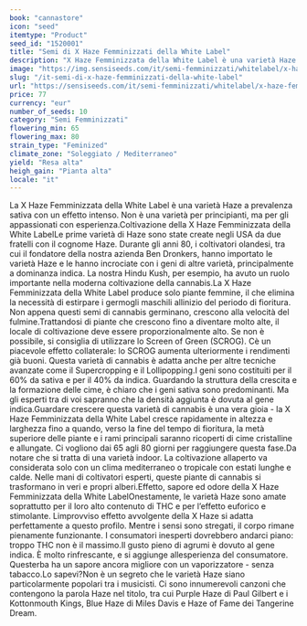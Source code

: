 ```yaml
---
book: "cannastore"
icon: "seed"
itemtype: "Product"
seed_id: "1520001"
title: "Semi di X Haze Femminizzati della White Label"
description: "X Haze Femminizzata della White Label è una varietà Haze a prevalenza sativa con un effetto intenso. Non è per principianti ma per persone con esperienza!"
image: "https://img.sensiseeds.com/it/semi-femminizzati/whitelabel/x-haze-femminilizzata-image.png"
slug: "/it-semi-di-x-haze-femminizzati-della-white-label"
url: "https://sensiseeds.com/it/semi-femminizzati/whitelabel/x-haze-femminilizzata?a_aid=cannastore"
price: 77
currency: "eur"
number_of_seeds: 10
category: "Semi Femminizzati"
flowering_min: 65
flowering_max: 80
strain_type: "Feminized"
climate_zone: "Soleggiato / Mediterraneo"
yield: "Resa alta"
heigh_gain: "Pianta alta"
locale: "it"
---
```

La X Haze Femminizzata della White Label è una varietà Haze a prevalenza sativa con un effetto intenso. Non è una varietà per principianti, ma per gli appassionati con esperienza.Coltivazione della X Haze Femminizzata della White LabelLe prime varietà di Haze sono state create negli USA da due fratelli con il cognome Haze. Durante gli anni 80, i coltivatori olandesi, tra cui il fondatore della nostra azienda Ben Dronkers, hanno importato le varietà Haze e le hanno incrociate con i geni di altre varietà, principalmente a dominanza indica. La nostra Hindu Kush, per esempio, ha avuto un ruolo importante nella moderna coltivazione della cannabis.La X Haze Femminizzata della White Label produce solo piante femmine, il che elimina la necessità di estirpare i germogli maschili allinizio del periodo di fioritura. Non appena questi semi di cannabis germinano, crescono alla velocità del fulmine.Trattandosi di piante che crescono fino a diventare molto alte, il locale di coltivazione deve essere proporzionalmente alto. Se non è possibile, si consiglia di utilizzare lo Screen of Green (SCROG). Cè un piacevole effetto collaterale: lo SCROG aumenta ulteriormente i rendimenti già buoni. Questa varietà di cannabis è adatta anche per altre tecniche avanzate come il Supercropping e il Lollipopping.I geni sono costituiti per il 60% da sativa e per il 40% da indica. Guardando la struttura della crescita e la formazione delle cime, è chiaro che i geni sativa sono predominanti. Ma gli esperti tra di voi sapranno che la densità aggiunta è dovuta al gene indica.Guardare crescere questa varietà di cannabis è una vera gioia - la X Haze Femminizzata della White Label cresce rapidamente in altezza e larghezza fino a quando, verso la fine del tempo di fioritura, la metà superiore delle piante e i rami principali saranno ricoperti di cime cristalline e allungate. Ci vogliono dai 65 agli 80 giorni per raggiungere questa fase.Da notare che si tratta di una varietà indoor. La coltivazione allaperto va considerata solo con un clima mediterraneo o tropicale con estati lunghe e calde. Nelle mani di coltivatori esperti, queste piante di cannabis si trasformano in veri e propri alberi.Effetto, sapore ed odore della X Haze Femminizzata della White LabelOnestamente, le varietà Haze sono amate soprattutto per il loro alto contenuto di THC e per l’effetto euforico e stimolante. Limprovviso effetto avvolgente della X Haze si adatta perfettamente a questo profilo. Mentre i sensi sono stregati, il corpo rimane pienamente funzionante. I consumatori inesperti dovrebbero andarci piano: troppo THC non è il massimo.Il gusto pieno di agrumi è dovuto al gene indica. È molto rinfrescante, e si aggiunge allesperienza del consumatore. Questerba ha un sapore ancora migliore con un vaporizzatore - senza tabacco.Lo sapevi?Non è un segreto che le varietà Haze siano particolarmente popolari tra i musicisti. Ci sono innumerevoli canzoni che contengono la parola Haze nel titolo, tra cui Purple Haze di Paul Gilbert e i Kottonmouth Kings, Blue Haze di Miles Davis e Haze of Fame dei Tangerine Dream.

